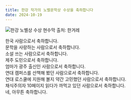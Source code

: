 ```yaml
---
title: 한강 작가의 노벨문학상 수상을 축하합니다
date: 2024-10-19
---
```


![한강 노벨상 수상 현수막 출처: 한겨레](https://bear-images.sfo2.cdn.digitaloceanspaces.com/jagunbae/331728632019873.webp "현수막, 현수막, 또 현수막. 출처: 한겨레")

한국 사람으로서 축하합니다.  
문학을 사랑하는 사람으로서 축하합니다.  
소설 쓰는 사람으로서 축하합니다.  
제주 도민으로서 축하합니다.  
엄마가 광주 출신인 사람으로서 축하합니다.  
연대 캠퍼스를 산책해 봤던 사람으로서 축하합니다.  
연대 로스쿨에 지원해 볼지 약간 고민했던 사람으로서 축하합니다.  
채식주의자 10페이지 읽다가 까먹고 있던 사람으로서 축하합니다.  
네, 아무튼 축하합니다.